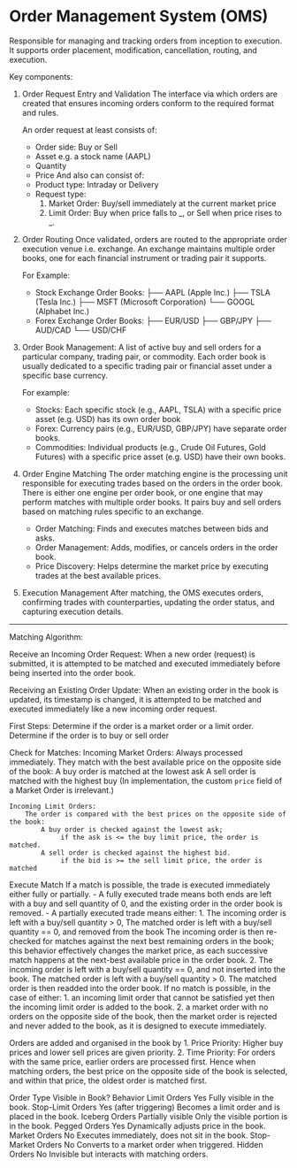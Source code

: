 # Order Management System (OMS)
Responsible for managing and tracking orders from inception to execution.
It supports order placement, modification, cancellation, routing, and execution.

Key components:
1. Order Request Entry and Validation
    The interface via which orders are created that ensures incoming orders conform to the required format and rules.

    An order request at least consists of:
    - Order side: Buy or Sell
    - Asset e.g. a stock name (AAPL)
    - Quantity
    - Price
    And also can consist of:
    - Product type: Intraday or Delivery
    - Request type:
        1. Market Order: Buy/sell immediately at the current market price
        2. Limit Order: Buy when price falls to _, or Sell when price rises to _.


2. Order Routing
    Once validated, orders are routed to the appropriate order execution venue i.e. exchange.
    An exchange maintains multiple order books, one for each financial instrument or trading pair it supports.

    For Example:
    - Stock Exchange Order Books:
        ├── AAPL (Apple Inc.)
        ├── TSLA (Tesla Inc.)
        ├── MSFT (Microsoft Corporation)
        └── GOOGL (Alphabet Inc.)
    - Forex Exchange Order Books:
        ├── EUR/USD
        ├── GBP/JPY
        ├── AUD/CAD
        └── USD/CHF

3. Order Book Management:
    A list of active buy and sell orders for a particular company, trading pair, or commodity.
    Each order book is usually dedicated to a specific trading pair or financial asset under a specific base currency.

    For example:
    - Stocks: Each specific stock (e.g., AAPL, TSLA) with a specific price asset (e.g. USD) has its own order book
    - Forex: Currency pairs (e.g., EUR/USD, GBP/JPY) have separate order books.
    - Commodities: Individual products (e.g., Crude Oil Futures, Gold Futures) with a specific price asset (e.g. USD) have their own books.

4. Order Engine Matching
    The order matching engine is the processing unit responsible for executing trades based on the orders in the order book.
    There is either one engine per order book, or one engine that may perform matches with multiple order books.
    It pairs buy and sell orders based on  matching rules specific to an exchange.
    - Order Matching: Finds and executes matches between bids and asks.
    - Order Management: Adds, modifies, or cancels orders in the order book.
    - Price Discovery: Helps determine the market price by executing trades at the best available prices.

5. Execution Management
    After matching, the OMS executes orders, confirming trades with counterparties, updating the order status, and capturing execution details.

-----

Matching Algorithm:

Receive an Incoming Order Request:
    When a new order (request) is submitted, it is attempted to be  matched and
    executed immediately before being inserted into the order book.

Receiving an Existing Order Update:
    When an existing order in the book is updated, its timestamp is changed,
    it is attempted to be matched and executed immediately like a new incoming order request.

First Steps:
    Determine if the order is a market order or a limit order.
    Determine if the order is to buy or sell order

Check for Matches:
    Incoming Market Orders:
        Always processed immediately.
        They match with the best available price on the opposite side of the book:
            A buy order is matched at the lowest ask
            A sell order is matched with the highest buy
    (In implementation, the custom `price` field of a Market Order is irrelevant.)

    Incoming Limit Orders:
        The order is compared with the best prices on the opposite side of the book:
            A buy order is checked against the lowest ask;
                 if the ask is <= the buy limit price, the order is matched.
            A sell order is checked against the highest bid.
                 if the bid is >= the sell limit price, the order is matched

Execute Match
    If a match is possible, the trade is executed immediately either fully or partially.
        - A fully executed trade means both ends are left with a buy and sell quantity of 0, and the existing order in the order book is removed.
        - A partially executed trade means either:
            1. The incoming order is left with a buy/sell quantity > 0,
               The matched order is left with a buy/sell quantity == 0, and removed from the book
               The incoming order is then re-checked for matches against the next best remaining orders in the book; this behavior effectively changes the market price, as each successive match happens at the next-best available price in the order book.
            2. The incoming order is left with a buy/sell quantity == 0, and not inserted into the book.
               The matched order is left with a buy/sell quantity > 0.
               The matched order is then readded into the order book.
    If no match is possible, in the case of either:
        1. an incoming limit order that cannot be satisfied yet
           then the incoming limit order is added to the book.
        2. a market order with no orders on the opposite side of the book,
            then the market order is rejected and never added to the book, as it is designed to execute immediately.

Orders are added and organised in the book by
    1. Price Priority: Higher buy prices and lower sell prices are given priority.
    2. Time Priority: For orders with the same price, earlier orders are processed first.
    Hence when matching orders, the best price on the opposite side of the book is selected,
    and within that price, the oldest order is matched first.

Order Type	Visible in Book?	Behavior
Limit Orders	Yes	Fully visible in the book.
Stop-Limit Orders	Yes (after triggering)	Becomes a limit order and is placed in the book.
Iceberg Orders	Partially visible	Only the visible portion is in the book.
Pegged Orders	Yes	Dynamically adjusts price in the book.
Market Orders	No	Executes immediately, does not sit in the book.
Stop-Market Orders	No	Converts to a market order when triggered.
Hidden Orders	No	Invisible but interacts with matching orders.